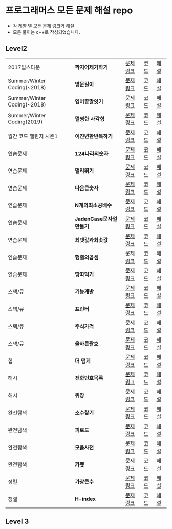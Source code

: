 # 프로그래머스 모든 문제 해설 repo

- 각 레벨 별 모든 문제 링크와 해설
- 모든 풀이는 c++로 작성되었습니다.

## Level2

||||||
|-|--|--|--|--|
|2017팁스다운|**짝지어제거하기**|[문제링크](https://school.programmers.co.kr/learn/courses/30/lessons/12973)|[코드](https://github.com/GyeongahNa/ProgrammersArchive/blob/main/code/lv2_%EC%A7%9D%EC%A7%80%EC%96%B4%EC%A0%9C%EA%B1%B0%ED%95%98%EA%B8%B0.cpp)|[해설](https://maramarathon.tistory.com/140)|
|Summer/Winter Coding(~2018)|**방문길이**|[문제링크](https://school.programmers.co.kr/learn/courses/30/lessons/49994)|[코드](https://github.com/GyeongahNa/ProgrammersArchive/blob/main/code/lv2_%EB%B0%A9%EB%AC%B8%EA%B8%B8%EC%9D%B4.cpp)|[해설](https://maramarathon.tistory.com/134)|
|Summer/Winter Coding(~2018)|**영어끝말잇기**|[문제링크](https://school.programmers.co.kr/learn/courses/30/lessons/12981)|[코드](https://github.com/GyeongahNa/ProgrammersArchive/blob/main/code/lv2_%EC%98%81%EC%96%B4%EB%81%9D%EB%A7%90%EC%9E%87%EA%B8%B0.cpp)|[해설](https://maramarathon.tistory.com/141)|
|Summer/Winter Coding(2019)|**멀쩡한 사각형**|[문제링크](https://school.programmers.co.kr/learn/courses/30/lessons/62048)|[코드](https://github.com/GyeongahNa/ProgrammersArchive/blob/main/code/lv2_%EB%A9%80%EC%A9%A1%ED%95%9C%EC%82%AC%EA%B0%81%ED%98%95.cpp)|[해설](https://maramarathon.tistory.com/131)|
|월간 코드 챌린지 시즌1|**이진변환반복하기**|[문제링크](https://school.programmers.co.kr/learn/courses/30/lessons/70129)|[코드](https://github.com/GyeongahNa/ProgrammersArchive/blob/main/code/lv2_%EC%9D%B4%EC%A7%84%EB%B3%80%ED%99%98%EB%B0%98%EB%B3%B5%ED%95%98%EA%B8%B0.cpp)|[해설](https://maramarathon.tistory.com/151?category=979702)|
|연습문제|**124나라의숫자**|[문제링크](https://school.programmers.co.kr/learn/courses/30/lessons/12899)|[코드](https://github.com/GyeongahNa/ProgrammersArchive/blob/main/code/lv2_124%EB%82%98%EB%9D%BC%EC%9D%98%EC%88%AB%EC%9E%90.cpp)|[해설](https://maramarathon.tistory.com/132?category=979702)|
|연습문제|**멀리뛰기**|[문제링크](https://school.programmers.co.kr/learn/courses/30/lessons/12914)|[코드](https://github.com/GyeongahNa/ProgrammersArchive/blob/main/code/lv2_%EB%A9%80%EB%A6%AC%EB%9B%B0%EA%B8%B0.cpp)|[해설](https://maramarathon.tistory.com/136)|
|연습문제|**다음큰숫자**|[문제링크](https://school.programmers.co.kr/learn/courses/30/lessons/12911#)|[코드](https://github.com/GyeongahNa/ProgrammersArchive/blob/main/code/lv2_%EB%8B%A4%EC%9D%8C%ED%81%B0%EC%88%AB%EC%9E%90.cpp)|[해설](https://maramarathon.tistory.com/143)|
|연습문제|**N개의최소공배수**|[문제링크](https://school.programmers.co.kr/learn/courses/30/lessons/12953)|[코드](https://github.com/GyeongahNa/ProgrammersArchive/blob/main/code/lv2_N%EA%B0%9C%EC%9D%98%EC%B5%9C%EC%86%8C%EA%B3%B5%EB%B0%B0%EC%88%98.cpp)|[해설](https://maramarathon.tistory.com/147?category=979702)|
|연습문제|**JadenCase문자열만들기**|[문제링크](https://school.programmers.co.kr/learn/courses/30/lessons/12951)|[코드](https://github.com/GyeongahNa/ProgrammersArchive/blob/main/code/lv2_JadenCase%EB%AC%B8%EC%9E%90%EC%97%B4%EB%A7%8C%EB%93%A4%EA%B8%B0.cpp)|[해설](https://maramarathon.tistory.com/148)|
|연습문제|**최댓값과최솟값**|[문제링크](https://school.programmers.co.kr/learn/courses/30/lessons/12939)|[코드](https://github.com/GyeongahNa/ProgrammersArchive/blob/main/code/lv2_%EC%B5%9C%EB%8C%93%EA%B0%92%EA%B3%BC%EC%B5%9C%EC%86%9F%EA%B0%92.cpp)|[해설](https://maramarathon.tistory.com/149)|
|연습문제|**행렬의곱셈**|[문제링크](https://school.programmers.co.kr/learn/courses/30/lessons/12949)|[코드](https://github.com/GyeongahNa/ProgrammersArchive/blob/main/code/lv2_%ED%96%89%EB%A0%AC%EC%9D%98%EA%B3%B1%EC%85%88.cpp)|[해설](https://maramarathon.tistory.com/150?category=979702)|
|연습문제|**땅따먹기**|[문제링크](https://school.programmers.co.kr/learn/courses/30/lessons/12913)|[코드](https://github.com/GyeongahNa/ProgrammersArchive/blob/main/code/lv2_%EB%95%85%EB%94%B0%EB%A8%B9%EA%B8%B0.cpp)|[해설](https://maramarathon.tistory.com/155)|
|스택/큐|**기능개발**|[문제링크](https://school.programmers.co.kr/learn/courses/30/lessons/42586)|[코드](https://github.com/GyeongahNa/ProgrammersArchive/blob/main/code/lv2_%EA%B8%B0%EB%8A%A5%EA%B0%9C%EB%B0%9C.cpp)|[해설](https://maramarathon.tistory.com/133)|
|스택/큐|**프린터**|[문제링크](https://school.programmers.co.kr/learn/courses/30/lessons/42587)|[코드](https://github.com/GyeongahNa/ProgrammersArchive/blob/main/code/lv2_%ED%94%84%EB%A6%B0%ED%84%B0.cpp)|[해설](https://maramarathon.tistory.com/138?category=979702)|
|스택/큐|**주식가격**|[문제링크](https://school.programmers.co.kr/learn/courses/30/lessons/42584)|[코드](https://github.com/GyeongahNa/ProgrammersArchive/blob/main/code/lv2_%EC%A3%BC%EC%8B%9D%EA%B0%80%EA%B2%A9.cpp)|[해설](https://maramarathon.tistory.com/142?category=979702)|
|스택/큐|**올바른괄호**|[문제링크](https://school.programmers.co.kr/learn/courses/30/lessons/12909)|[코드](https://github.com/GyeongahNa/ProgrammersArchive/blob/main/code/lv2_%EC%98%AC%EB%B0%94%EB%A5%B8%EA%B4%84%ED%98%B8.cpp)|[해설](https://maramarathon.tistory.com/156)|
|힙|**더 맵게**|[문제링크](https://school.programmers.co.kr/learn/courses/30/lessons/42626)|[코드](https://github.com/GyeongahNa/ProgrammersArchive/blob/main/code/lv2_%EB%8D%94%EB%A7%B5%EA%B2%8C.cpp)|[해설](https://maramarathon.tistory.com/139)|
|해시|**전화번호목록**|[문제링크](https://school.programmers.co.kr/learn/courses/30/lessons/42577)|[코드](https://github.com/GyeongahNa/ProgrammersArchive/blob/main/code/lv2_%EC%A0%84%ED%99%94%EB%B2%88%ED%98%B8%EB%AA%A9%EB%A1%9D.cpp)|[해설](https://maramarathon.tistory.com/135)|
|해시|**위장**|[문제링크](https://school.programmers.co.kr/learn/courses/30/lessons/42578)|[코드](https://github.com/GyeongahNa/ProgrammersArchive/blob/main/code/lv2_%EC%9C%84%EC%9E%A5.cpp)|[해설](https://maramarathon.tistory.com/137?category=979702)|
|완전탐색|**소수찾기**|[문제링크](https://school.programmers.co.kr/learn/courses/30/lessons/42839)|[코드](https://github.com/GyeongahNa/ProgrammersArchive/blob/main/code/lv2_%EC%86%8C%EC%88%98%EC%B0%BE%EA%B8%B0.cpp)|[해설](https://maramarathon.tistory.com/144?category=979702)|
|완전탐색|**피로도**|[문제링크](https://school.programmers.co.kr/learn/courses/30/lessons/87946)|[코드](https://github.com/GyeongahNa/ProgrammersArchive/blob/main/code/lv2_%ED%94%BC%EB%A1%9C%EB%8F%84.cpp)|[해설](https://maramarathon.tistory.com/145)|
|완전탐색|**모음사전**|[문제링크](https://school.programmers.co.kr/learn/courses/30/lessons/84512)|[코드](https://github.com/GyeongahNa/ProgrammersArchive/blob/main/code/lv2_%EB%AA%A8%EC%9D%8C%EC%82%AC%EC%A0%84.cpp)|[해설](https://maramarathon.tistory.com/146)|
|완전탐색|**카펫**|[문제링크](https://school.programmers.co.kr/learn/courses/30/lessons/42842)|[코드](https://github.com/GyeongahNa/ProgrammersArchive/blob/main/code/lv2_%EC%B9%B4%ED%8E%AB.cpp)|[해설](https://maramarathon.tistory.com/152?category=979702)|
|정렬|**가장큰수**|[문제링크](https://school.programmers.co.kr/learn/courses/30/lessons/42746)|[코드](https://github.com/GyeongahNa/ProgrammersArchive/blob/main/code/lv2_%EA%B0%80%EC%9E%A5%ED%81%B0%EC%88%98.cpp)|[해설](https://maramarathon.tistory.com/153)|
|정렬|**H-index**|[문제링크](https://school.programmers.co.kr/learn/courses/30/lessons/42747)|[코드](https://github.com/GyeongahNa/ProgrammersArchive/blob/main/code/lv2_Hindex.cpp)|[해설](https://maramarathon.tistory.com/154)|


## Level 3






